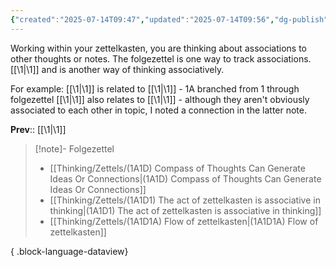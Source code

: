 ```yaml
---
{"created":"2025-07-14T09:47","updated":"2025-07-14T09:56","dg-publish":true,"dg-path":"Zettels/(1A1D1) The act of zettelkasten is associative in thinking.md","permalink":"/zettels/1-a1-d1-the-act-of-zettelkasten-is-associative-in-thinking/","dgPassFrontmatter":true,"noteIcon":"1"}
---
```


Working within your zettelkasten, you are thinking about associations to other thoughts or notes. The folgezettel is one way to track associations. [[\1\|\1]] and is another way of thinking associatively. 

For example: 
[[\1\|\1]] is related to [[\1\|\1]] - 1A branched from 1 through folgezettel 
[[\1\|\1]] also relates to [[\1\|\1]] - although they aren't obviously associated to each other in topic, I noted a connection in the latter note. 

**Prev**:: [[\1\|\1]]

> [!note]- Folgezettel
>  - [[Thinking/Zettels/(1A1D) Compass of Thoughts Can Generate Ideas Or Connections\|(1A1D) Compass of Thoughts Can Generate Ideas Or Connections]]
> - [[Thinking/Zettels/(1A1D1) The act of zettelkasten is associative in thinking\|(1A1D1) The act of zettelkasten is associative in thinking]]
> - [[Thinking/Zettels/(1A1D1A) Flow of zettelkasten\|(1A1D1A) Flow of zettelkasten]]
> 
{ .block-language-dataview}